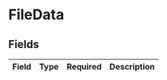 # FileData


## Fields

| Field       | Type        | Required    | Description |
| ----------- | ----------- | ----------- | ----------- |